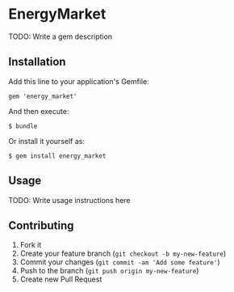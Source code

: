 # EnergyMarket

TODO: Write a gem description

## Installation

Add this line to your application's Gemfile:

    gem 'energy_market'

And then execute:

    $ bundle

Or install it yourself as:

    $ gem install energy_market

## Usage

TODO: Write usage instructions here

## Contributing

1. Fork it
2. Create your feature branch (`git checkout -b my-new-feature`)
3. Commit your changes (`git commit -am 'Add some feature'`)
4. Push to the branch (`git push origin my-new-feature`)
5. Create new Pull Request
